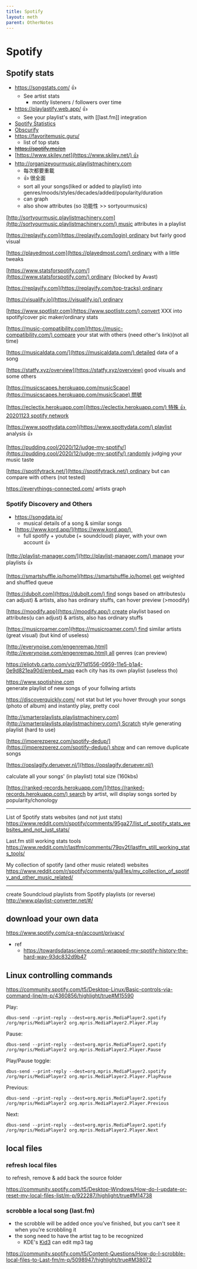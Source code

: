 ```yaml
---
title: Spotify
layout: meth
parent: OtherNotes
---
```

# Spotify

## Spotify stats

- <https://songstats.com/> 👍
    - See artist stats
        - montly listeners / followers over time
- <https://playlastify.web.app/> 👍
	- See your playlist's stats, with [[last.fm]] integration
- [Spotify Statistics](https://spotifystatistics.com/)
- [Obscurify](https://obscurifymusic.com/) 
- <https://favoritemusic.guru/>
	- list of top stats
- ~~<https://spotify.me/en>~~
- [https://www.skiley.net](https://www.skiley.net/) 👍
- <http://organizeyourmusic.playlistmachinery.com>
	- 每次都要重載
	- 👍 很全面
	- sort all your songs(liked or added to playlist) into genres/moods/styles/decades/added/popularity/duration
	- can graph
	- also show attributes (so 功能性 >> sortyourmusics)

[http://sortyourmusic.playlistmachinery.com](http://sortyourmusic.playlistmachinery.com/) music attributes in a playlist

[https://replayify.com](https://replayify.com/login) ordinary but fairly good visual

[https://playedmost.com](https://playedmost.com/) ordinary with a little tweaks

[https://www.statsforspotify.com/](https://www.statsforspotify.com/) ordinary (blocked by Avast)

[https://replayify.com](https://replayify.com/top-tracks) ordinary

[https://visualify.io](https://visualify.io/) ordinary

[https://www.spotlistr.com](https://www.spotlistr.com/) convert XXX into spotify/cover pic maker/ordinary stats

[https://music-compatibility.com](https://music-compatibility.com/) compare your stat with others (need other's link)(not all time)

[https://musicaldata.com/](https://musicaldata.com/) detailed data of a song

[https://statfy.xyz/overview](https://statfy.xyz/overview) good visuals and some others

[https://musicscapes.herokuapp.com/musicScape](https://musicscapes.herokuapp.com/musicScape) 問號

[https://eclectix.herokuapp.com](https://eclectix.herokuapp.com/) 特殊 👍  [20201123 spotify network](https://www.evernote.com/shard/s656/nl/172043268/82fde8e6-0d65-4610-92a3-58c59018e3f2)

[https://www.spottydata.com](https://www.spottydata.com/) playlist analysis 👍

[https://pudding.cool/2020/12/judge-my-spotify/](https://pudding.cool/2020/12/judge-my-spotify/) randomly judging your music taste

[https://spotifytrack.net/](https://spotifytrack.net/) ordinary but can compare with others (not tested)

<https://everythings-connected.com/> artists graph

### Spotify Discovery and Others

- <https://songdata.io/>
	- musical details of a song & similar songs
- [https://www.kord.app/](https://www.kord.app/) 
	- full spotify + youtube (+ soundcloud) player, with your own account 👍

[http://playlist-manager.com/](http://playlist-manager.com/) manage your playlists 👍

[https://smartshuffle.io/home](https://smartshuffle.io/home) get weighted and shuffled queue

[https://dubolt.com](https://dubolt.com/) find songs based on attributes(u can adjust) & artists, also has ordinary stuffs, can hover preview (>moodify)

[https://moodify.app](https://moodify.app/) create playlist based on attributes(u can adjust) & artists, also has ordinary stuffs

[https://musicroamer.com](https://musicroamer.com/) find similar artists (great visual) (but kind of useless)

[http://everynoise.com/engenremap.html](http://everynoise.com/engenremap.html) all genres (can preview)

<https://eliotvb.carto.com/viz/971d1556-0959-11e5-b1a4-0e9d821ea90d/embed_map>
each city has its own playlist (useless tho)

<https://www.spotishine.com>  
generate playlist of new songs of your follwing artists

<https://discoverquickly.com/> 
not stat but let you hover through your songs (photo of album) and instantly play, pretty cool

[http://smarterplaylists.playlistmachinery.com](http://smarterplaylists.playlistmachinery.com/) Scratch style generating playlist (hard to use)

[https://jmperezperez.com/spotify-dedup/](https://jmperezperez.com/spotify-dedup/) show and can remove duplicate songs

[https://opslagify.deruever.nl/](https://opslagify.deruever.nl/)

calculate all your songs' (in playlist) total size (160kbs)

[https://ranked-records.herokuapp.com/](https://ranked-records.herokuapp.com/) search by artist, will display songs sorted by popularity/chonology

---

List of Spotify stats websites (and not just stats)  
<https://www.reddit.com/r/spotify/comments/95ga27/list_of_spotify_stats_websites_and_not_just_stats/>

Last.fm still working stats tools  
<https://www.reddit.com/r/lastfm/comments/79qv2f/lastfm_still_working_stats_tools/>

My collection of spotify (and other music related) websites  
<https://www.reddit.com/r/spotify/comments/gu81es/my_collection_of_spotify_and_other_music_related/>

---

create Soundcloud playlists from Spotify playlists (or reverse)  
<http://www.playlist-converter.net/#/>



## download your own data

<https://www.spotify.com/ca-en/account/privacy/>
- ref
	- <https://towardsdatascience.com/i-wrapped-my-spotify-history-the-hard-way-93dc832d9b47>

## Linux controlling commands

<https://community.spotify.com/t5/Desktop-Linux/Basic-controls-via-command-line/m-p/4360856/highlight/true#M15590>

Play:
```
dbus-send --print-reply --dest=org.mpris.MediaPlayer2.spotify /org/mpris/MediaPlayer2 org.mpris.MediaPlayer2.Player.Play
```

Pause:
```
dbus-send --print-reply --dest=org.mpris.MediaPlayer2.spotify /org/mpris/MediaPlayer2 org.mpris.MediaPlayer2.Player.Pause
```

Play/Pause toggle:
```
dbus-send --print-reply --dest=org.mpris.MediaPlayer2.spotify /org/mpris/MediaPlayer2 org.mpris.MediaPlayer2.Player.PlayPause
```

Previous:
```
dbus-send --print-reply --dest=org.mpris.MediaPlayer2.spotify /org/mpris/MediaPlayer2 org.mpris.MediaPlayer2.Player.Previous
```

Next:
```
dbus-send --print-reply --dest=org.mpris.MediaPlayer2.spotify /org/mpris/MediaPlayer2 org.mpris.MediaPlayer2.Player.Next
```

## local files
### refresh local files
to refresh, remove & add back the source folder

<https://community.spotify.com/t5/Desktop-Windows/How-do-I-update-or-reset-my-local-files-list/m-p/922287/highlight/true#M14738>

### scrobble a local song (last.fm)
- the scrobble will be added once you've finished, but you can't see it when you're scrobbling it
- the song need to have the artist tag to be recognized
	- KDE's [Kid3](https://kid3.kde.org/) can edit mp3 tag

<https://community.spotify.com/t5/Content-Questions/How-do-I-scrobble-local-files-to-Last-fm/m-p/5098947/highlight/true#M38072>